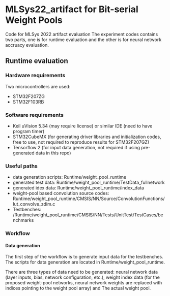 # MLSys22_artifact for Bit-serial Weight Pools
Code for MLSys 2022 artifact evaluation 
The experiment codes contains two parts, one is for runtime evaluation and the other is for neural network accruacy evaluation.

## Runtime evaluation
### Hardware requirements
Two microcontrollers are used:
- STM32F207ZG
- STM32F103RB

### Software requirements
- Keil uVision 5.34 (may require license) or similar IDE (need to have program timer)
- STM32CubeMX (for generating driver libraries and initialization codes, free to use, not required to reproduce results for STM32F207GZ)
- Tensorflow 2 (for input data generation, not required if using pre-generated data in this repo)

### Useful paths
- data generation scripts: Runtime/weight_pool_runtime
- generated test data: Runtime/weight_pool_runtime/TestData_fullnetwork
- generated idex data: Runtime/weight_pool_runtime/index_data
- weight-pool based convolution source codes: Runtime/weight_pool_runtime/CMSIS/NN/Source/ConvolutionFunctions/lut_convolve_zdim.c
- Testbenches: /Runtime/weight_pool_runtime/CMSIS/NN/Tests/UnitTest/TestCases/benchmarks

### Workflow 
#### Data generation
The first step of the workflow is to generate input data for the testbenches. The scripts for data generation are located in Runtime/weight_pool_runtime. 

There are three types of data need to be generated: neural network data (layer inputs, bias, network configuration, etc.), weight index data (for the proposed weight-pool networks, neural network weights are replaced with indices pointing to the weight pool array) and The actual weight pool.

